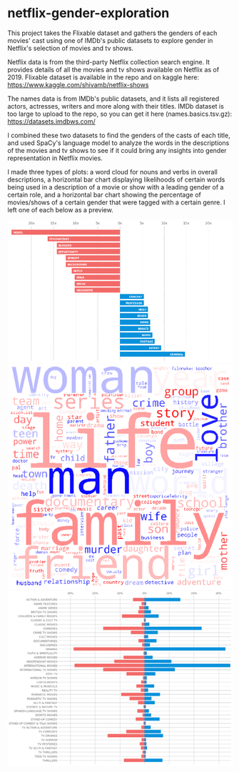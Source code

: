 # netflix-gender-exploration
This project takes the Flixable dataset and gathers the genders of each movies' cast using one of IMDb's public datasets to explore gender in Netflix's selection of movies and tv shows.

Netflix data is from the third-party Netflix collection search engine. It provides details of all the movies and tv shows available on Netflix as of 2019. Flixable dataset is available in the repo and on kaggle here: https://www.kaggle.com/shivamb/netflix-shows

The names data is from IMDb's public datasets, and it lists all registered actors, actresses, writers and more along with their titles. IMDb dataset is too large to upload to the repo, so you can get it here (names.basics.tsv.gz): https://datasets.imdbws.com/

I combined these two datasets to find the genders of the casts of each title, and used SpaCy's language model to analyze the words in the descriptions of the movies and tv shows to see if it could bring any insights into gender representation in Netflix movies.

I made three types of plots: a word cloud for nouns and verbs in overall descriptions, a horizontal bar chart displaying likelihoods of certain words being used in a description of a movie or show with a leading gender of a certain role, and a horizontal bar chart showing the percentage of movies/shows of a certain gender that were tagged with a certain genre. I left one of each below as a preview.

<img src="visuals/nouns.png">

<img src="visuals/nouncloud.png">

<img src="visuals/genres.png">
